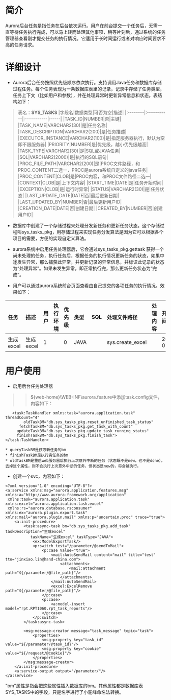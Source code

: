 # 简介 #

Aurora后台任务是指任务在后台依次运行。用户在前台提交一个任务后，无需一直等待任务执行完成，可以马上转而处理其他事项，稍等片刻后，通过系统的任务管理器查看刚才提交任务的执行情况。它适用于长时间运行或者对响应时间要求不高的任务请求。


# 详细设计 #

  * Aurora后台任务按照优先级顺序依次执行。支持调用Java任务和数据库存储过程任务。每个任务表现为一条数据库表里的记录，记录中存储了任务类型，任务上下文（比如用户和参数），并在处理异常时更新异常信息和状态。表结构如下：

> 表名：**SYS\_TASKS**
|字段名|数据类型|可否为空|描述|
|:--------|:-----------|:-----------|:-----|
|TASK\_ID|NUMBER|否|主键|
|TASK\_NAME|VARCHAR2(30)|是|任务名称|
|TASK\_DESCRIPTION|VARCHAR2(200)|是|任务描述|
|EXECUTOR\_INSTANCE|VARCHAR2(100)|是|指定服务器执行，默认为空即不限服务器|
|PRIORITY|NUMBER|是|优先级，越小优先级越高|
|TASK\_TYPE|VARCHAR2(30)|是|SQL或JAVA任务|
|SQL|VARCHAR2(2000)|是|执行的SQL语句|
|PROC\_FILE\_PATH|VARCHAR2(200)|是|PROC文件路径，和PROC\_CONTENT二选一，PROC是aurora系统自定义的java任务|
|PROC\_CONTENT|CLOB|是|PROC内容，和PROC文件路径二选一|
|CONTEXT|CLOB|是|上下文内容|
|START\_TIME|DATE|是|任务开始时间|
|EXCEPTION|CLOB|是|运行时异常|
|STATUS|VARCHAR2(30)|是|任务状态|
|LAST\_UPDATE\_DATE|DATE|否|最后更新日期|
|LAST\_UPDATED\_BY|NUMBER|否|最后更新用户ID|
|CREATION\_DATE|DATE|否|创建日期|
|CREATED\_BY|NUMBER|否|创建用户ID|


  * 数据库中创建了一个存储过程来处理分发新任务和更新任务状态。这个存储过程叫sys\_tasks\_pkg，用存储过程来实现任务分发算法是因为它可以根据各个项目的需要，方便的实现自定义算法。

  * aurora系统中启用任务处理器后，它会通过sys\_tasks\_pkg.gettask 获得一个尚未处理的任务，执行任务后，根据任务的执行情况更新任务的状态，如果中途发生异常，那么捕获此异常，并更新记录的异常信息，并标识此记录的状态为“处理异常”。如果未发生异常，即正常执行完，那么更新任务状态为“完成”。

  * 用户可以通过aurora系统前台页面查看由自己提交的各项任务的执行情况。效果如下：


|任务|描述|用户|执行环境|优先级|类型|SQL|处理文件路径|处理内容|开始时间|结束时间|异常信息|状态|
|:-----|:-----|:-----|:-----------|:--------|:-----|:--|:-----------------|:-----------|:-----------|:-----------|:-----------|:-----|
|生成excel|生成excel|1 |  |0 |JAVA|  |sys.create\_excel|  |2012-07-02|2012-07-02|  |完成|

# 用户使用 #
  * 启用后台任务处理器
> > ${web-home}\WEB-INF\aurora.feature中添加task.config文件，内容如下：
```
   <task:TaskHandler xmlns:task="aurora.application.task" threadCount="4" 
        oldTaskBM="db.sys_tasks_pkg.reset_unfinished_task_status" 
      fetchTaskBM="db.sys_tasks_pkg.get_task_with_count" 
     updateTaskBM="db.sys_tasks_pkg.update_task_running_status"  
     finishTaskBM="db.sys_tasks_pkg.finish_task">
</task:TaskHandler>
```
    * queryTaskBM是获取新任务的bm
    * finishTaskBM是执行完任务的bm
    * oldTaskBM是重启web服务器后执行上次意外中断的任务（状态既不是new，也不是done）。去掉这个属性，则不会执行上次意外中断的任务，但状态是new的，将会被执行。

  * 创建一个svc，内容如下：
```
<?xml version="1.0" encoding="UTF-8"?>
<a:service xmlns:msg="aurora.application.features.msg" xmlns:a="http://www.aurora-framework.org/application"
 xmlns:task="aurora.application.task" xmlns:excel="aurora.application.task.excel"
 xmlns:rs="aurora.database.rsconsumer" xmlns:ex="aurora.plugin.export.task" 
xmlns:mail="aurora.plugin.mail" xmlns:p="uncertain.proc" trace="true">
    <a:init-procedure>
        <task:async-task bm="db.sys_tasks_pkg.add_task" taskDescription="生成excel"
           taskName="生成excel" taskType="JAVA">
            <ex:ModelExportTask/>
            <p:switch test="/parameter/@sendToMail">
                <p:case Value="true">
                    <mail:AutoSendMail content="mail" title="test" tto="jinxiao.lin@hand-china.com">
                        <attachments>
                            <mail:attachment path="${/parameter/@file_path}"/>
                        </attachments>
                    </mail:AutoSendMail>
                    <excel:ExcelRemove path="${/parameter/@file_path}"/>
                </p:case>
                <p:case>
                    <a:model-insert model="rpt.RPT1060.rpt_task_reports"/>
                </p:case>
            </p:switch>
        </task:async-task>

        <msg:message-creator message="task_message" topic="task">
            <properties>
                <msg:property key="task_id" value="${/parameter/@task_id}"/>
                <msg:property key="cookie" value="${/request/@cookie}"/>
            </properties>
        </msg:message-creator>
    </a:init-procedure>
    <a:service-output output="/parameter/"/>
</a:service>
```

"bm"属性是指会把这些属性插入数据库的bm。其他属性都是数据库表SYS\_TASKS中的字段，只是名字进行了小驼峰命名法转换。